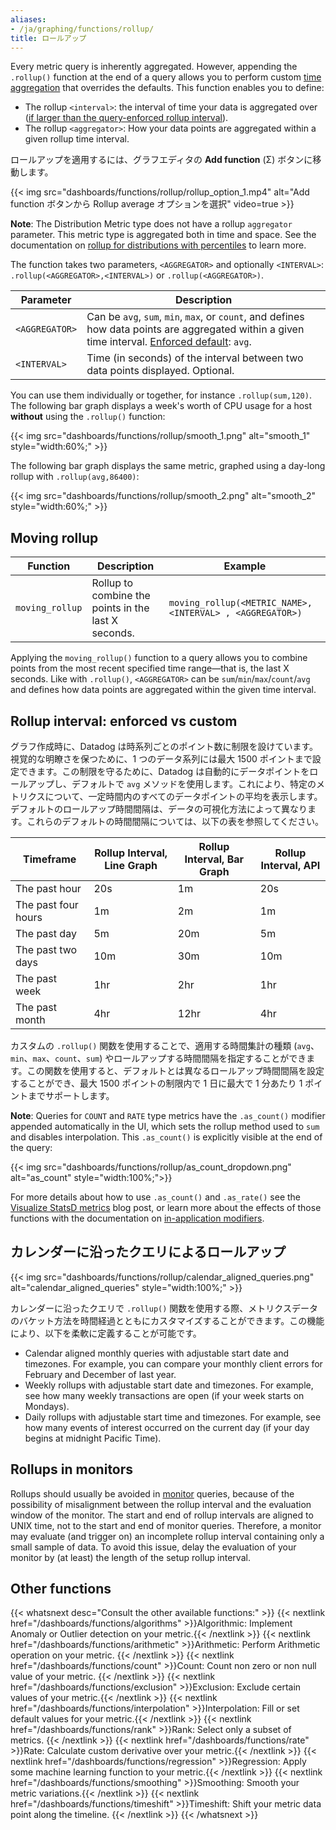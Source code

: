 ```yaml
---
aliases:
- /ja/graphing/functions/rollup/
title: ロールアップ
---
```


Every metric query is inherently aggregated. However, appending the `.rollup()` function at the end of a query allows you to perform custom [time aggregation][1] that overrides the defaults. This function enables you to define:

* The rollup `<interval>`: the interval of time your data is aggregated over ([if larger than the query-enforced rollup interval](#rollup-interval-enforced-vs-custom)).
* The rollup `<aggregator>`: How your data points are aggregated within a given rollup time interval.

ロールアップを適用するには、グラフエディタの **Add function** (Σ) ボタンに移動します。

{{< img src="dashboards/functions/rollup/rollup_option_1.mp4" alt="Add function ボタンから Rollup average オプションを選択" video=true >}}

**Note**: The Distribution Metric type does not have a rollup `aggregator` parameter. This metric type is aggregated both in time and space. See the documentation on [rollup for distributions with percentiles][2] to learn more.

The function takes two parameters, `<AGGREGATOR>` and optionally `<INTERVAL>`: `.rollup(<AGGREGATOR>,<INTERVAL>)` or `.rollup(<AGGREGATOR>)`.

| Parameter  | Description                                                                                                     |
|------------|-----------------------------------------------------------------------------------------------------------------|
| `<AGGREGATOR>` | Can be `avg`, `sum`, `min`, `max`, or `count`, and defines how data points are aggregated within a given time interval. [Enforced default](#rollup-interval-enforced-vs-custom): `avg`. |
| `<INTERVAL>`   | Time (in seconds) of the interval between two data points displayed. Optional.                                            |

You can use them individually or together, for instance `.rollup(sum,120)`. The following bar graph displays a week's worth of CPU usage for a host **without** using the `.rollup()` function:

{{< img src="dashboards/functions/rollup/smooth_1.png" alt="smooth_1" style="width:60%;" >}}

The following bar graph displays the same metric, graphed using a day-long rollup with `.rollup(avg,86400)`:

{{< img src="dashboards/functions/rollup/smooth_2.png" alt="smooth_2" style="width:60%;" >}}

## Moving rollup


| Function        | Description                                    | Example |
|------------------|------------------------------------------------|------------------|
| `moving_rollup` | Rollup to combine the points in the last X seconds. | `moving_rollup(<METRIC_NAME>, <INTERVAL> , <AGGREGATOR>)` |


Applying the `moving_rollup()` function to a query allows you to combine points from the most recent specified time range—that is, the last X seconds. Like with `.rollup()`, `<AGGREGATOR>` can be `sum`/`min`/`max`/`count`/`avg` and defines how data points are aggregated within the given time interval.

## Rollup interval: enforced vs custom

グラフ作成時に、Datadog は時系列ごとのポイント数に制限を設けています。視覚的な明瞭さを保つために、1 つのデータ系列には最大 1500 ポイントまで設定できます。この制限を守るために、Datadog は自動的にデータポイントをロールアップし、デフォルトで `avg` メソッドを使用します。これにより、特定のメトリクスについて、一定時間内のすべてのデータポイントの平均を表示します。デフォルトのロールアップ時間間隔は、データの可視化方法によって異なります。これらのデフォルトの時間間隔については、以下の表を参照してください。

| Timeframe           | Rollup Interval, Line Graph | Rollup Interval, Bar Graph | Rollup Interval, API |
|---------------------|-----------------------------|----------------------------|----------------------|
| The past hour       | 20s                         | 1m                         | 20s                  |
| The past four hours    | 1m                          | 2m                         | 1m                   |
| The past day        | 5m                          | 20m                        | 5m                   |
| The past two days     | 10m                         | 30m                        | 10m                  |
| The past week       | 1hr                         | 2hr                        | 1hr                  |
| The past month      | 4hr                         | 12hr                       | 4hr                  |

カスタムの `.rollup()` 関数を使用することで、適用する時間集計の種類 (`avg`、`min`、`max`、`count`、`sum`) やロールアップする時間間隔を指定することができます。この関数を使用すると、デフォルトとは異なるロールアップ時間間隔を設定することができ、最大 1500 ポイントの制限内で 1 日に最大で 1 分あたり 1 ポイントまでサポートします。

**Note**: Queries for `COUNT` and `RATE` type metrics have the `.as_count()` modifier appended automatically in the UI, which sets the rollup method used to `sum` and disables interpolation. This `.as_count()` is explicitly visible at the end of the query:

  {{< img src="dashboards/functions/rollup/as_count_dropdown.png" alt="as_count" style="width:100%;">}}

For more details about how to use `.as_count()` and `.as_rate()` see the [Visualize StatsD metrics][3] blog post, or learn more about the effects of those functions with the documentation on [in-application modifiers][4].

## カレンダーに沿ったクエリによるロールアップ

{{< img src="dashboards/functions/rollup/calendar_aligned_queries.png" alt="calendar_aligned_queries" style="width:100%;" >}}

カレンダーに沿ったクエリで `.rollup()` 関数を使用する際、メトリクスデータのバケット方法を時間経過とともにカスタマイズすることができます。この機能により、以下を柔軟に定義することが可能です。

* Calendar aligned monthly queries with adjustable start date and timezones. For example, you can compare your monthly client errors for February and December of last year.
* Weekly rollups with adjustable start date and timezones. For example, see how many weekly transactions are open (if your week starts on Mondays).
* Daily rollups with adjustable start time and timezones. For example, see how many events of interest occurred on the current day (if your day begins at midnight Pacific Time).

## Rollups in monitors

Rollups should usually be avoided in [monitor][5] queries, because of the possibility of misalignment between the rollup interval and the evaluation window of the monitor. The start and end of rollup intervals are aligned to UNIX time, not to the start and end of monitor queries. Therefore, a monitor may evaluate (and trigger on) an incomplete rollup interval containing only a small sample of data. To avoid this issue, delay the evaluation of your monitor by (at least) the length of the setup rollup interval.

## Other functions

{{< whatsnext desc="Consult the other available functions:" >}}
    {{< nextlink href="/dashboards/functions/algorithms" >}}Algorithmic: Implement Anomaly or Outlier detection on your metric.{{< /nextlink >}}
    {{< nextlink href="/dashboards/functions/arithmetic" >}}Arithmetic: Perform Arithmetic operation on your metric.  {{< /nextlink >}}
    {{< nextlink href="/dashboards/functions/count" >}}Count: Count non zero or non null value of your metric. {{< /nextlink >}}
    {{< nextlink href="/dashboards/functions/exclusion" >}}Exclusion: Exclude certain values of your metric.{{< /nextlink >}}
    {{< nextlink href="/dashboards/functions/interpolation" >}}Interpolation: Fill or set default values for your metric.{{< /nextlink >}}
    {{< nextlink href="/dashboards/functions/rank" >}}Rank: Select only a subset of metrics. {{< /nextlink >}}
    {{< nextlink href="/dashboards/functions/rate" >}}Rate: Calculate custom derivative over your metric.{{< /nextlink >}}
    {{< nextlink href="/dashboards/functions/regression" >}}Regression: Apply some machine learning function to your metric.{{< /nextlink >}}
    {{< nextlink href="/dashboards/functions/smoothing" >}}Smoothing: Smooth your metric variations.{{< /nextlink >}}
    {{< nextlink href="/dashboards/functions/timeshift" >}}Timeshift: Shift your metric data point along the timeline. {{< /nextlink >}}
{{< /whatsnext >}}

[1]: /ja/dashboards/functions/#add-a-function
[2]: /ja/metrics/faq/rollup-for-distributions-with-percentiles/
[3]: https://www.datadoghq.com/blog/visualize-statsd-metrics-counts-graphing
[4]: /ja/metrics/custom_metrics/type_modifiers/
[5]: /ja/monitors/types/metric/